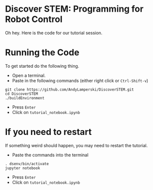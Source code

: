 # Discover STEM: Programming for Robot Control

Oh hey. Here is the code for our tutorial session. 

# Running the Code
To get started do the following thing.

* Open a terminal. 
* Paste in the following commands (either right click or `Ctrl-Shift-v`)

```
git clone https://github.com/AndyLamperski/DiscoverSTEM.git
cd DiscoverSTEM
./buildEnvironment
```

* Press `Enter`
* Click on `tutorial_notebook.ipynb`

# If you need to restart

If something weird should happen, you may need to restart the tutorial. 

* Paste the commands into the terminal

```
. dsenv/bin/activate
jupyter notebook
```

* Press `Enter`
* Click on `tutorial_notebook.ipynb`
